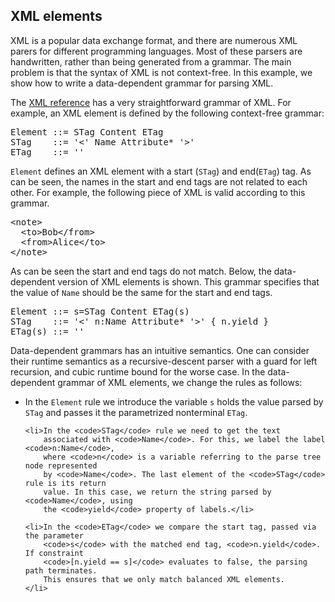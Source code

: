 
<div markdown="1">

## XML elements

<p>XML is a popular data exchange format, and there are numerous XML parers
for different programming languages. Most of these parsers are handwritten,
rather than being generated from a grammar. The main problem is that the
syntax of XML is not context-free. In this example, we show how to write
a data-dependent grammar for parsing XML.</p>

<p>
The <a href="http://www.w3.org/TR/xml11/#NT-element">XML reference</a> has a very 
straightforward grammar of XML. For example, an XML element is defined by the
following context-free grammar: 
</p>

<pre>
Element ::= STag Content ETag
STag    ::= '<' Name Attribute* '>'
ETag    ::= '</' Name '>'
</pre>

<p>
<code>Element</code> defines an XML element with a start (<code>STag</code>)
and end(<code>ETag</code>) tag. As can be seen, the names in the start and 
end tags are not related to each other. For example, the following piece of 
XML is valid according to this grammar.
</p>

<pre>
&lt;note&gt;
  &lt;to&gt;Bob&lt;/from&gt;
  &lt;from&gt;Alice&lt;/to&gt;
&lt;/note&gt;
</pre>

<p>
As can be seen the start and end tags do not match. Below, the data-dependent
version of XML elements is shown. This grammar specifies that the value of
<code>Name</code> should be the same for the start and end tags.
</p>

<pre>
Element ::= s=STag Content ETag(s)
STag    ::= '<' n:Name Attribute* '>' { n.yield }
ETag(s) ::= '</' n:Name [n.yield == s] '>'
</pre>

<p>
Data-dependent grammars has an intuitive semantics. One can consider their
runtime semantics as a recursive-descent parser with a guard for left recursion,
and cubic runtime bound for the worse case. In the data-dependent grammar of XML
elements, we change the rules as follows:

<ul>
	<li>In the <code>Element</code> rule we introduce the variable <code>s</code> holds
		the value parsed by <code>STag</code> and passes it the parametrized nonterminal
		<code>ETag</code>. </li>

	<li>In the <code>STag</code> rule we need to get the text
		associated with <code>Name</code>. For this, we label the label <code>n:Name</code>,
		where <code>n</code> is a variable referring to the parse tree node represented
		by <code>Name</code>. The last element of the <code>STag</code> rule is its return
		value. In this case, we return the string parsed by <code>Name</code>, using
		the <code>yield</code> property of labels.</li>

	<li>In the <code>ETag</code> we compare the start tag, passed via the parameter
		<code>s</code> with the matched end tag, <code>n.yield</code>. If constraint
		<code>[n.yield == s]</code> evaluates to false, the parsing path terminates.
		This ensures that we only match balanced XML elements.
	</li>
</ul>
</p>

</div>
